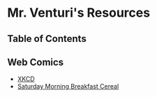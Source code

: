 # Mr. Venturi's Resources

## Table of Contents

## Web Comics

- [XKCD](https://xkcd.com/)
- [Saturday Morning Breakfast Cereal](https://www.smbc-comics.com/)
